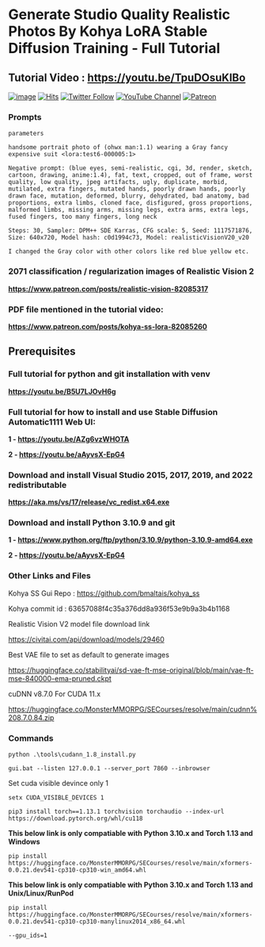 
# Generate Studio Quality Realistic Photos By Kohya LoRA Stable Diffusion Training - Full Tutorial

## Tutorial Video : https://youtu.be/TpuDOsuKIBo

[![image](https://img.shields.io/discord/772774097734074388?label=Discord&logo=discord)](https://discord.com/servers/software-engineering-courses-secourses-772774097734074388) [![Hits](https://hits.seeyoufarm.com/api/count/incr/badge.svg?url=https%3A%2F%2Fgithub.com%2FFurkanGozukara%2FStable-Diffusion%2Fedit%2Fmain%2FTutorials%2FGenerate-Studio-Quality-Realistic-Photos-By-Kohya-LoRA-Stable-Diffusion-Training-Full-Tutorial.md&count_bg=%2379C83D&title_bg=%239E0F0F&icon=apachespark.svg&icon_color=%23E7E7E7&title=views&edge_flat=false)](https://hits.seeyoufarm.com) [![Twitter Follow](https://img.shields.io/twitter/follow/GozukaraFurkan?label=Follow&style=social)](https://twitter.com/GozukaraFurkan) [![YouTube Channel](https://img.shields.io/badge/YouTube-Channel-red?style=for-the-badge&logo=youtube)](https://www.youtube.com/SECourses) [![Patreon](https://img.shields.io/badge/Patreon-Support%20Me-f96854?style=for-the-badge&logo=patreon)](https://www.patreon.com/your_patreon_page)

### Prompts

```
parameters

handsome portrait photo of (ohwx man:1.1) wearing a Gray fancy expensive suit <lora:test6-000005:1>

Negative prompt: (blue eyes, semi-realistic, cgi, 3d, render, sketch, cartoon, drawing, anime:1.4), fat, text, cropped, out of frame, worst quality, low quality, jpeg artifacts, ugly, duplicate, morbid, mutilated, extra fingers, mutated hands, poorly drawn hands, poorly drawn face, mutation, deformed, blurry, dehydrated, bad anatomy, bad proportions, extra limbs, cloned face, disfigured, gross proportions, malformed limbs, missing arms, missing legs, extra arms, extra legs, fused fingers, too many fingers, long neck

Steps: 30, Sampler: DPM++ SDE Karras, CFG scale: 5, Seed: 1117571876, Size: 640x720, Model hash: c0d1994c73, Model: realisticVisionV20_v20

I changed the Gray color with other colors like red blue yellow etc.
```

### 2071 classification / regularization images of Realistic Vision 2
**https://www.patreon.com/posts/realistic-vision-82085317** 

### PDF file mentioned in the tutorial video:
**https://www.patreon.com/posts/kohya-ss-lora-82085260**

## Prerequisites

### Full tutorial for python and git installation with venv
**https://youtu.be/B5U7LJOvH6g**

### Full tutorial for how to install and use Stable Diffusion Automatic1111 Web UI: 
**1 - https://youtu.be/AZg6vzWHOTA**

**2 - https://youtu.be/aAyvsX-EpG4**

### Download and install Visual Studio 2015, 2017, 2019, and 2022 redistributable 
**https://aka.ms/vs/17/release/vc_redist.x64.exe**

### Download and install Python 3.10.9 and git
**1 - https://www.python.org/ftp/python/3.10.9/python-3.10.9-amd64.exe**

**2 - https://youtu.be/aAyvsX-EpG4**

### Other Links and Files

Kohya SS Gui Repo : https://github.com/bmaltais/kohya_ss 

Kohya commit id : 63657088f4c35a376dd8a936f53e9b9a3b4b1168

Realistic Vision V2 model file download link

https://civitai.com/api/download/models/29460 

Best VAE file to set as default to generate images

https://huggingface.co/stabilityai/sd-vae-ft-mse-original/blob/main/vae-ft-mse-840000-ema-pruned.ckpt 

cuDNN v8.7.0 For CUDA 11.x

https://huggingface.co/MonsterMMORPG/SECourses/resolve/main/cudnn%208.7.0.84.zip

### Commands

```
python .\tools\cudann_1.8_install.py
```

```
gui.bat --listen 127.0.0.1 --server_port 7860 --inbrowser
```

Set cuda visible devince only 1

```
setx CUDA_VISIBLE_DEVICES 1
``` 

```
pip3 install torch==1.13.1 torchvision torchaudio --index-url https://download.pytorch.org/whl/cu118
```

**This below link is only compatiable with Python 3.10.x and Torch 1.13 and Windows**

```
pip install https://huggingface.co/MonsterMMORPG/SECourses/resolve/main/xformers-0.0.21.dev541-cp310-cp310-win_amd64.whl
```

**This below link is only compatiable with Python 3.10.x and Torch 1.13 and Unix/Linux/RunPod**

```
pip install https://huggingface.co/MonsterMMORPG/SECourses/resolve/main/xformers-0.0.21.dev541-cp310-cp310-manylinux2014_x86_64.whl
```

```--gpu_ids=1```
